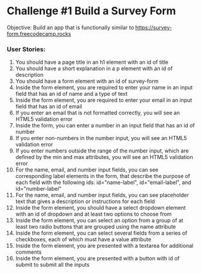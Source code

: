 # Challenge #1 Build a Survey Form

Objective: Build an app that is functionally similar to https://survey-form.freecodecamp.rocks 

### User Stories:

   1. You should have a page title in an h1 element with an id of title
   2. You should have a short explanation in a p element with an id of description
   3. You should have a form element with an id of survey-form
   4. Inside the form element, you are required to enter your name in an input field that has an id of name and a type of text
   5. Inside the form element, you are required to enter your email in an input field that has an id of email
   6. If you enter an email that is not formatted correctly, you will see an HTML5 validation error
   7. Inside the form, you can enter a number in an input field that has an id of number
   8. If you enter non-numbers in the number input, you will see an HTML5 validation error
   9. If you enter numbers outside the range of the number input, which are defined by the min and max attributes, you will see an HTML5 validation error
   10. For the name, email, and number input fields, you can see corresponding label elements in the form, that describe the purpose of each field with the following ids: id="name-label", id="email-label", and id="number-label"
   11. For the name, email, and number input fields, you can see placeholder text that gives a description or instructions for each field
   12. Inside the form element, you should have a select dropdown element with an id of dropdown and at least two options to choose from
   13. Inside the form element, you can select an option from a group of at least two radio buttons that are grouped using the name attribute
   14. Inside the form element, you can select several fields from a series of checkboxes, each of which must have a value attribute
   15. Inside the form element, you are presented with a textarea for additional comments
   16. Inside the form element, you are presented with a button with id of submit to submit all the inputs

